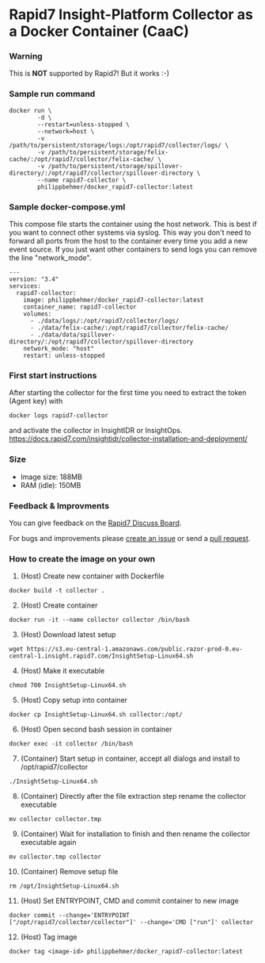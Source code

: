 
# Rapid7 Insight-Platform Collector as a Docker Container (CaaC)

### Warning

This is **NOT** supported by Rapid7! But it works :-)

### Sample run command

```
docker run \
        -d \
        --restart=unless-stopped \
        --network=host \
        -v /path/to/persistent/storage/logs:/opt/rapid7/collector/logs/ \
        -v /path/to/persistent/storage/felix-cache/:/opt/rapid7/collector/felix-cache/ \
        -v /path/to/persistent/storage/spillover-directory/:/opt/rapid7/collector/spillover-directory \
        --name rapid7-collector \
        philippbehmer/docker_rapid7-collector:latest
```

### Sample docker-compose.yml

This compose file starts the container using the host network. This is best if you want to connect other systems via syslog. This way you don't need to forward all ports from the host to the container every time you add a new event source. If you just want other containers to send logs you can remove the line "network_mode".

```
---
version: "3.4"
services:
  rapid7-collector:
    image: philippbehmer/docker_rapid7-collector:latest
    container_name: rapid7-collector
    volumes:
      - ./data/logs/:/opt/rapid7/collector/logs/
      - ./data/felix-cache/:/opt/rapid7/collector/felix-cache/
      - ./data/data/spillover-directory/:/opt/rapid7/collector/spillover-directory
    network_mode: "host"
    restart: unless-stopped
```
    
### First start instructions

After starting the collector for the first time you need to extract the token (Agent key) with

`docker logs rapid7-collector`

and activate the collector in InsightIDR or InsightOps.
https://docs.rapid7.com/insightidr/collector-installation-and-deployment/

### Size

* Image size: 188MB
* RAM (idle): 150MB

### Feedback & Improvments

You can give feedback on the [Rapid7 Discuss Board](https://discuss.rapid7.com/t/insightidr-collector-as-a-docker-container/3483).

For bugs and improvements please [create an issue](https://github.com/PhilippBehmer/docker_rapid7-collector/issues) or send a [pull request](https://github.com/PhilippBehmer/docker_rapid7-collector/pulls).

### How to create the image on your own

1. (Host) Create new container with Dockerfile

`docker build -t collector .`

2. (Host) Create container

`docker run -it --name collector collector /bin/bash`

3. (Host) Download latest setup

`wget https://s3.eu-central-1.amazonaws.com/public.razor-prod-0.eu-central-1.insight.rapid7.com/InsightSetup-Linux64.sh`

4. (Host) Make it executable

`chmod 700 InsightSetup-Linux64.sh`

5. (Host) Copy setup into container

`docker cp InsightSetup-Linux64.sh collector:/opt/`

6. (Host) Open second bash session in container

`docker exec -it collector /bin/bash`

7. (Container) Start setup in container, accept all dialogs and install to /opt/rapid7/collector

`./InsightSetup-Linux64.sh`

8. (Container) Directly after the file extraction step rename the collector executable

`mv collector collector.tmp`

9. (Container) Wait for installation to finish and then rename the collector executable again

`mv collector.tmp collector`

10. (Container) Remove setup file

`rm /opt/InsightSetup-Linux64.sh`

11. (Host) Set ENTRYPOINT, CMD and commit container to new image

`docker commit --change='ENTRYPOINT ["/opt/rapid7/collector/collector"]' --change='CMD ["run"]' collector`

12. (Host) Tag image

`docker tag <image-id> philippbehmer/docker_rapid7-collector:latest`